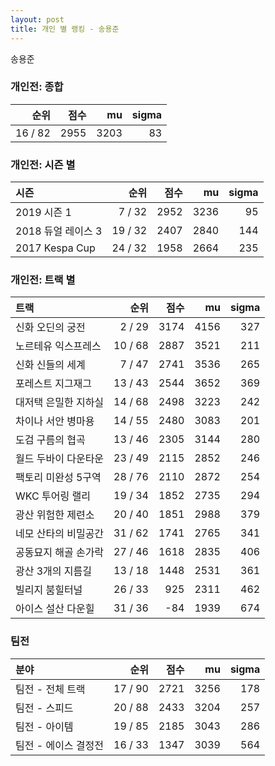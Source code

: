 ```yaml
---
layout: post
title: 개인 별 랭킹 - 송용준
---
```


송용준

### 개인전: 종합

| 순위 | 점수 | mu | sigma |
|---:|---:|---:|---:|
| 16 / 82 | 2955 | 3203 | 83 |

### 개인전: 시즌 별

| 시즌 | 순위 | 점수 | mu | sigma |
|:---|---:|---:|---:|---:|
| 2019 시즌 1 | 7 / 32 | 2952 | 3236 | 95 |
| 2018 듀얼 레이스 3 | 19 / 32 | 2407 | 2840 | 144 |
| 2017 Kespa Cup | 24 / 32 | 1958 | 2664 | 235 |

### 개인전: 트랙 별

| 트랙 | 순위 | 점수 | mu | sigma |
|:---|---:|---:|---:|---:|
| 신화 오딘의 궁전 | 2 / 29 | 3174 | 4156 | 327 |
| 노르테유 익스프레스 | 10 / 68 | 2887 | 3521 | 211 |
| 신화 신들의 세계 | 7 / 47 | 2741 | 3536 | 265 |
| 포레스트 지그재그 | 13 / 43 | 2544 | 3652 | 369 |
| 대저택 은밀한 지하실 | 14 / 68 | 2498 | 3223 | 242 |
| 차이나 서안 병마용 | 14 / 55 | 2480 | 3083 | 201 |
| 도검 구름의 협곡 | 13 / 46 | 2305 | 3144 | 280 |
| 월드 두바이 다운타운 | 23 / 49 | 2115 | 2852 | 246 |
| 팩토리 미완성 5구역 | 28 / 76 | 2110 | 2872 | 254 |
| WKC 투어링 랠리 | 19 / 34 | 1852 | 2735 | 294 |
| 광산 위험한 제련소 | 20 / 40 | 1851 | 2988 | 379 |
| 네모 산타의 비밀공간 | 31 / 62 | 1741 | 2765 | 341 |
| 공동묘지 해골 손가락 | 27 / 46 | 1618 | 2835 | 406 |
| 광산 3개의 지름길 | 13 / 18 | 1448 | 2531 | 361 |
| 빌리지 붐힐터널 | 26 / 33 | 925 | 2311 | 462 |
| 아이스 설산 다운힐 | 31 / 36 | -84 | 1939 | 674 |

### 팀전

| 분야 | 순위 | 점수 | mu | sigma |
|:---|---:|---:|---:|---:|
| 팀전 - 전체 트랙 | 17 / 90 | 2721 | 3256 | 178 |
| 팀전 - 스피드 | 20 / 88 | 2433 | 3204 | 257 |
| 팀전 - 아이템 | 19 / 85 | 2185 | 3043 | 286 |
| 팀전 - 에이스 결정전 | 16 / 33 | 1347 | 3039 | 564 |
